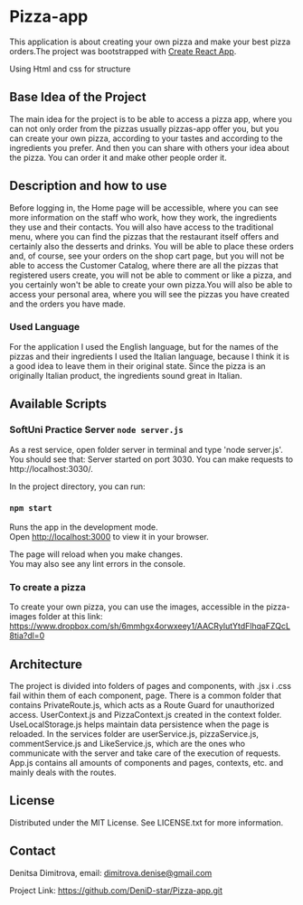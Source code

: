 # Pizza-app

This application is about creating your own pizza and make your best pizza orders.The project was bootstrapped with [Create React App](https://github.com/facebook/create-react-app).

Using Html and css for structure

## Base Idea of the Project

The main idea for the project is to be able to access a pizza app, where you can not only order from the pizzas usually pizzas-app offer you, but you can create your own pizza, according to your tastes and according to the ingredients you prefer. And then you can share with others your idea about the pizza. You can order it and make other people order it.

## Description and how to use

Before logging in, the Home page will be accessible, where you can see more information on the staff who work, how they work, the ingredients they use and their contacts. You will also have access to the traditional menu, where you can find the pizzas that the restaurant itself offers and certainly also the desserts and drinks. You will be able to place these orders and, of course, see your orders on the shop cart page, but you will not be able to access the Customer Catalog, where there are all the pizzas that registered users create, you will not be able to comment or like a pizza, and you certainly won't be able to create your own pizza.You will also be able to access your personal area, where you will see the pizzas you have created and the orders you have made.

### Used Language

For the application I used the English language, but for the names of the pizzas and their ingredients I used the Italian language, because I think it is a good idea to leave them in their original state. Since the pizza is an originally Italian product, the ingredients sound great in Italian.

## Available Scripts

### SoftUni Practice Server `node server.js` 

As a rest service, open folder server in terminal and type 'node server.js'. You should see that:
Server started on port 3030. You can make requests to http://localhost:3030/.

In the project directory, you can run:

### `npm start`

Runs the app in the development mode.\
Open [http://localhost:3000](http://localhost:3000) to view it in your browser.

The page will reload when you make changes.\
You may also see any lint errors in the console.

### To create a pizza
To create your own pizza, you can use the images, accessible in the pizza-images folder at this link: https://www.dropbox.com/sh/6mmhgx4orwxeey1/AACRyIutYtdFlhqaFZQcL8tia?dl=0


## Architecture

The project is divided into folders of pages and components, with .jsx i .css fail within them of each component, page. There is a common folder that contains PrivateRoute.js, which acts as a Route Guard for unauthorized access. UserContext.js and PizzaContext.js created in the context folder. UseLocalStorage.js helps maintain data persistence when the page is reloaded. In the services folder are userService.js, pizzaService.js, commentService.js and LikeService.js, which are the ones who communicate with the server and take care of the execution of requests. App.js contains all amounts of components and pages, contexts, etc. and mainly deals with the routes.

## License

Distributed under the MIT License. See LICENSE.txt for more information.

## Contact
Denitsa Dimitrova, email: dimitrova.denise@gmail.com

Project Link: https://github.com/DeniD-star/Pizza-app.git




